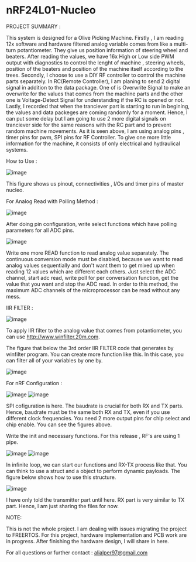 # nRF24L01-Nucleo
PROJECT SUMMARY :

   This system is designed for a Olive Picking Machine. Firstly , I am reading 12x software and hardware filtered analog variable comes from like a multi-turn potantiometer. They give us position information of steering wheel and beaters. After reading the values, we have 16x High or Low side PWM output with diagnostics to control the lenght of machine , steering wheels, position of the beaters and position of the machine itself according to the trees. Secondly, I choose to use a DIY RF controller to control the machine parts separately. In RC(Remote Controller), I am planing to send 2 digital signal in addition to the data package. One of is Overwrite Signal to make an overwrite for the values that comes from the machine parts and the other one is Voltage-Detect Signal for understanding if the RC is opened or not. Lastly, I recorded that when the tranciever part is starting to run in begining, the values and data packeges are coming randomly for a moment. Hence, I can put some delay but I am going to use 2 more digital signals on tranciever side for the same reasons with the RC part and to prevent random machine movements. 
   As it is seen above, I am using analog pins , timer pins for pwm, SPI pins for RF Controller. To give one more little information for the machine, it consists of only electrical and hydraulical systems.
   
   How to Use : 
   
![image](https://user-images.githubusercontent.com/70060259/202440002-ebf6e4ef-6710-4a84-a548-7e4e312a3843.png)

This figure shows us pinout, connectivities , I/Os and timer pins of master nucleo.

For Analog Read with Polling Method :

![image](https://user-images.githubusercontent.com/70060259/202443992-4f841dae-44bc-45b8-8416-4d41a7c209b7.png)

After doing pin configuration, write select functions which have polling parameters for all ADC pins.

![image](https://user-images.githubusercontent.com/70060259/202444356-ec6dc64d-3ee5-43b8-b2e1-e7f5a2476f3e.png)

Write one more READ function to read analog value separately. The continuous conversion mode must be disabled, because we want to read analog values sequentially and don't want them to get mixed up when reading 12 values which are different each others. Just select the ADC channel, start adc read, write poll for per conversation function, get the value that you want and stop the ADC read. In order to this method, the maximum ADC channels of the microprocessor can be read without any mess. 

IIR FILTER : 


![image](https://user-images.githubusercontent.com/70060259/202680050-323401ef-40e8-4595-adf1-2c3fba4ce295.png)

To apply IIR filter to the analog value that comes from potantiometer, you can use http://www.winfilter.20m.com.



The figure that below the 3rd order IIR FILTER code that generates by winfilter program. You can create more function like this. In this case, you can filter all of your variables by one by.

![image](https://user-images.githubusercontent.com/70060259/202813790-e1f87e63-2067-4343-b97c-c2e5efc17ae9.png)





For nRF Configuration :

![image](https://user-images.githubusercontent.com/70060259/202441793-84e26366-b4e8-43e0-bb7c-66462d769d2e.png)   ![image](https://user-images.githubusercontent.com/70060259/202442646-756b91be-5f5f-408a-8cae-f005e26ae262.png)


SPI cofiguration is here. The baudrate is crucial for both RX and TX parts. Hence, baudrate must be the same both RX and TX, even if you use different clock frequencies. You need 2 more output pins for chip select and chip enable. You can see the figures above.



Write the init and necessary functions. For this release , RF's are using 1 pipe.

![image](https://user-images.githubusercontent.com/70060259/202816711-24f20107-9bab-48b9-bd5e-06e1757dc779.png)
![image](https://user-images.githubusercontent.com/70060259/202816967-aff36336-2ed4-41b0-8541-30d0487266af.png)


In infinite loop, we can start our functions and RX-TX process like that. You can think to use a struct and a object to perform dynamic payloads. The figure below shows how to use this structure.

![image](https://user-images.githubusercontent.com/70060259/202817323-65bccb2f-f1c2-43c6-af7a-e9fa0cd56f9c.png)

I have only told the transmitter part until here. RX part is very similar to TX part. Hence, I am just sharing the files for now.


NOTE:

This is not the whole project. I am dealing with issues migrating the project to FREERTOS. For this project, hardware implementation and PCB work are in progress. After finishing the hardware design, I will share in here.


For all questions or further contact : alialper97@gmail.com



